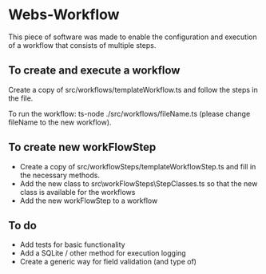 # Webs-Workflow

This piece of software was made to enable the configuration and execution of a workflow that consists of multiple steps.

## To create and execute a workflow

Create a copy of src/workflows/templateWorkflow.ts and follow the steps in the file.

To run the workflow: ts-node ./src/workflows/fileName.ts (please change fileName to the new workflow).

## To create new workFlowStep

- Create a copy of src/workflowSteps/templateWorkflowStep.ts and fill in the necessary methods.
- Add the new class to src\workFlowSteps\StepClasses.ts so that the new class is available for the workflows
- Add the new workFlowStep to a workflow

## To do

- Add tests for basic functionality
- Add a SQLite / other method for execution logging
- Create a generic way for field validation (and type of)
